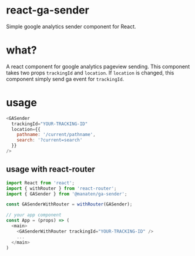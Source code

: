 # react-ga-sender
Simple google analytics sender component for React.

# what?
A react component for google analytics pageview sending.
This component takes two props `trackingId` and `location`.
If `location` is changed, this component simply send ga event for `trackingId`.

# usage

```js
<GASender
  trackingId="YOUR-TRACKING-ID"
  location={{
    pathname: '/current/pathname',
    search: '?current=search'
  }}
/>
```

## usage with react-router

```js
import React from 'react';
import { withRouter } from 'react-router';
import { GASender } from '@manaten/ga-sender';

const GASenderWithRouter = withRouter(GASender);

// your app component
const App = (props) => (
  <main>
    <GASenderWithRouter trackingId="YOUR-TRACKING-ID" />
    ...
  </main>
)
```
